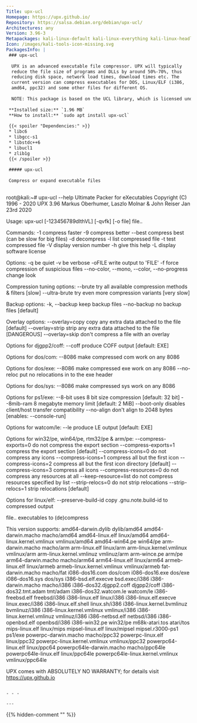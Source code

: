 ```yaml
---
Title: upx-ucl
Homepage: https://upx.github.io/
Repository: https://salsa.debian.org/debian/upx-ucl/
Architectures: any
Version: 3.96-3
Metapackages: kali-linux-default kali-linux-everything kali-linux-headless kali-linux-large kali-tools-exploitation kali-tools-forensics kali-tools-social-engineering 
Icon: /images/kali-tools-icon-missing.svg
PackagesInfo: |
 ### upx-ucl
 
  UPX is an advanced executable file compressor. UPX will typically
  reduce the file size of programs and DLLs by around 50%-70%, thus
  reducing disk space, network load times, download times etc. The
  current version can compress executables for DOS, Linux/ELF (i386,
  amd64, ppc32) and some other files for different OS.
   
  NOTE: This package is based on the UCL library, which is licensed under GPL.
 
 **Installed size:** `1.96 MB`  
 **How to install:** `sudo apt install upx-ucl`  
 
 {{< spoiler "Dependencies:" >}}
 * libc6 
 * libgcc-s1 
 * libstdc++6 
 * libucl1 
 * zlib1g 
 {{< /spoiler >}}
 
 ##### upx-ucl
 
 Compress or expand executable files
 
 ```
 root@kali:~# upx-ucl --help
                        Ultimate Packer for eXecutables
                           Copyright (C) 1996 - 2020
 UPX 3.96        Markus Oberhumer, Laszlo Molnar & John Reiser   Jan 23rd 2020
 
 Usage: upx-ucl [-123456789dlthVL] [-qvfk] [-o file] file..
 
 Commands:
   -1     compress faster                   -9    compress better
   --best compress best (can be slow for big files)
   -d     decompress                        -l    list compressed file
   -t     test compressed file              -V    display version number
   -h     give this help                    -L    display software license
 
 Options:
   -q     be quiet                          -v    be verbose
   -oFILE write output to 'FILE'
   -f     force compression of suspicious files
   --no-color, --mono, --color, --no-progress   change look
 
 Compression tuning options:
   --brute             try all available compression methods & filters [slow]
   --ultra-brute       try even more compression variants [very slow]
 
 Backup options:
   -k, --backup        keep backup files
   --no-backup         no backup files [default]
 
 Overlay options:
   --overlay=copy      copy any extra data attached to the file [default]
   --overlay=strip     strip any extra data attached to the file [DANGEROUS]
   --overlay=skip      don't compress a file with an overlay
 
 Options for djgpp2/coff:
   --coff              produce COFF output [default: EXE]
 
 Options for dos/com:
   --8086              make compressed com work on any 8086
 
 Options for dos/exe:
   --8086              make compressed exe work on any 8086
   --no-reloc          put no relocations in to the exe header
 
 Options for dos/sys:
   --8086              make compressed sys work on any 8086
 
 Options for ps1/exe:
   --8-bit             uses 8 bit size compression [default: 32 bit]
   --8mib-ram          8 megabyte memory limit [default: 2 MiB]
   --boot-only         disables client/host transfer compatibility
   --no-align          don't align to 2048 bytes [enables: --console-run]
 
 Options for watcom/le:
   --le                produce LE output [default: EXE]
 
 Options for win32/pe, win64/pe, rtm32/pe & arm/pe:
   --compress-exports=0    do not compress the export section
   --compress-exports=1    compress the export section [default]
   --compress-icons=0      do not compress any icons
   --compress-icons=1      compress all but the first icon
   --compress-icons=2      compress all but the first icon directory [default]
   --compress-icons=3      compress all icons
   --compress-resources=0  do not compress any resources at all
   --keep-resource=list    do not compress resources specified by list
   --strip-relocs=0        do not strip relocations
   --strip-relocs=1        strip relocations [default]
 
 Options for linux/elf:
   --preserve-build-id     copy .gnu.note.build-id to compressed output
 
 file..   executables to (de)compress
 
 This version supports:
     amd64-darwin.dylib                   dylib/amd64
     amd64-darwin.macho                   macho/amd64
     amd64-linux.elf                      linux/amd64
     amd64-linux.kernel.vmlinux           vmlinux/amd64
     amd64-win64.pe                       win64/pe
     arm-darwin.macho                     macho/arm
     arm-linux.elf                        linux/arm
     arm-linux.kernel.vmlinux             vmlinux/arm
     arm-linux.kernel.vmlinuz             vmlinuz/arm
     arm-wince.pe                         arm/pe
     arm64-darwin.macho                   macho/arm64
     arm64-linux.elf                      linux/arm64
     armeb-linux.elf                      linux/armeb
     armeb-linux.kernel.vmlinux           vmlinux/armeb
     fat-darwin.macho                     macho/fat
     i086-dos16.com                       dos/com
     i086-dos16.exe                       dos/exe
     i086-dos16.sys                       dos/sys
     i386-bsd.elf.execve                  bsd.exec/i386
     i386-darwin.macho                    macho/i386
     i386-dos32.djgpp2.coff               djgpp2/coff
     i386-dos32.tmt.adam                  tmt/adam
     i386-dos32.watcom.le                 watcom/le
     i386-freebsd.elf                     freebsd/i386
     i386-linux.elf                       linux/i386
     i386-linux.elf.execve                linux.exec/i386
     i386-linux.elf.shell                 linux.sh/i386
     i386-linux.kernel.bvmlinuz           bvmlinuz/i386
     i386-linux.kernel.vmlinux            vmlinux/i386
     i386-linux.kernel.vmlinuz            vmlinuz/i386
     i386-netbsd.elf                      netbsd/i386
     i386-openbsd.elf                     openbsd/i386
     i386-win32.pe                        win32/pe
     m68k-atari.tos                       atari/tos
     mips-linux.elf                       linux/mips
     mipsel-linux.elf                     linux/mipsel
     mipsel.r3000-ps1                     ps1/exe
     powerpc-darwin.macho                 macho/ppc32
     powerpc-linux.elf                    linux/ppc32
     powerpc-linux.kernel.vmlinux         vmlinux/ppc32
     powerpc64-linux.elf                  linux/ppc64
     powerpc64le-darwin.macho             macho/ppc64le
     powerpc64le-linux.elf                linux/ppc64le
     powerpc64le-linux.kernel.vmlinux     vmlinux/ppc64le
 
 UPX comes with ABSOLUTELY NO WARRANTY; for details visit https://upx.github.io
 ```
 
 - - -
 
---
```

{{% hidden-comment "<!--Do not edit anything above this line-->" %}}
